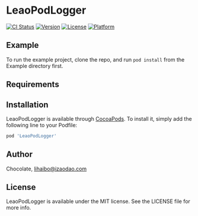 # LeaoPodLogger

[![CI Status](https://img.shields.io/travis/Chocolate/LeaoPodLogger.svg?style=flat)](https://travis-ci.org/Chocolate/LeaoPodLogger)
[![Version](https://img.shields.io/cocoapods/v/LeaoPodLogger.svg?style=flat)](https://cocoapods.org/pods/LeaoPodLogger)
[![License](https://img.shields.io/cocoapods/l/LeaoPodLogger.svg?style=flat)](https://cocoapods.org/pods/LeaoPodLogger)
[![Platform](https://img.shields.io/cocoapods/p/LeaoPodLogger.svg?style=flat)](https://cocoapods.org/pods/LeaoPodLogger)

## Example

To run the example project, clone the repo, and run `pod install` from the Example directory first.

## Requirements

## Installation

LeaoPodLogger is available through [CocoaPods](https://cocoapods.org). To install
it, simply add the following line to your Podfile:

```ruby
pod 'LeaoPodLogger'
```

## Author

Chocolate, lihaibo@izaodao.com

## License

LeaoPodLogger is available under the MIT license. See the LICENSE file for more info.
